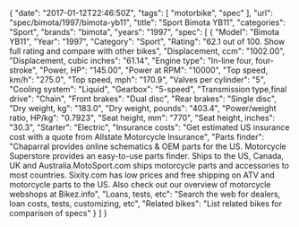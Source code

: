 {
    "date": "2017-01-12T22:46:50Z",
    "tags": [
        "motorbike",
        "spec"
    ],
    "url": "spec\/bimota\/1997\/bimota-yb11",
    "title": "Sport Bimota YB11",
    "categories": "Sport",
    "brands": "bimota",
    "years": "1997",
    "spec": [
        {
            "Model": "Bimota YB11",
            "Year": "1997",
            "Category": "Sport",
            "Rating": "62.1 out of 100. Show full rating and compare with other bikes",
            "Displacement, ccm": "1002.00",
            "Displacement, cubic inches": "61.14",
            "Engine type": "In-line four, four-stroke",
            "Power, HP": "145.00",
            "Power at RPM": "10000",
            "Top speed, km\/h": "275.0",
            "Top speed, mph": "170.9",
            "Valves per cylinder": "5",
            "Cooling system": "Liquid",
            "Gearbox": "5-speed",
            "Transmission type,final drive": "Chain",
            "Front brakes": "Dual disc",
            "Rear brakes": "Single disc",
            "Dry weight, kg": "183.0",
            "Dry weight, pounds": "403.4",
            "Power\/weight ratio, HP\/kg": "0.7923",
            "Seat height, mm": "770",
            "Seat height, inches": "30.3",
            "Starter": "Electric",
            "Insurance costs": "Get estimated US insurance cost with a quote from Allstate Motorcycle Insurance",
            "Parts finder": "Chaparral provides online schematics & OEM parts for the US.   Motorcycle Superstore provides an easy-to-use parts finder. Ships to the US, Canada, UK and Australia.MotoSport.com ships motorcycle parts and accessories to most countries.    Sixity.com has low prices and free shipping on ATV and motorcycle parts to the US. Also check out our overview of motorcycle webshops at Bikez.info",
            "Loans, tests, etc": "Search the web for dealers, loan costs, tests, customizing, etc",
            "Related bikes": "List related bikes for comparison of specs"
        }
    ]
}